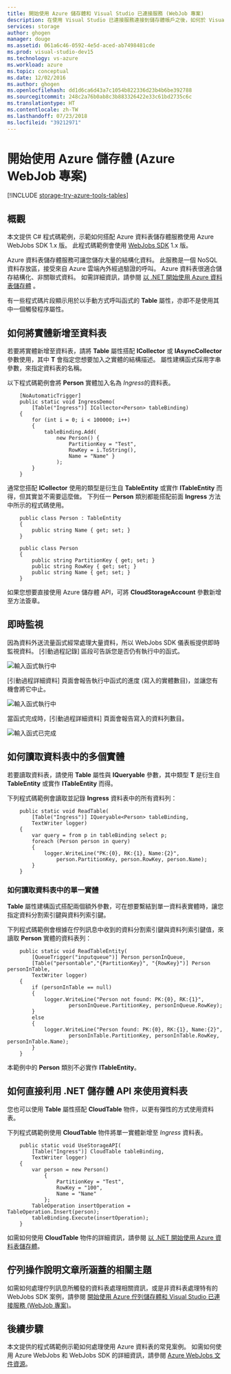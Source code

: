 ```yaml
---
title: 開始使用 Azure 儲存體和 Visual Studio 已連接服務 (WebJob 專案)
description: 在使用 Visual Studio 已連接服務連接到儲存體帳戶之後，如何於 Visual Studio Azure WebJobs 專案中開始使用 Azure 資料表儲存體
services: storage
author: ghogen
manager: douge
ms.assetid: 061a6c46-0592-4e5d-aced-ab7498481cde
ms.prod: visual-studio-dev15
ms.technology: vs-azure
ms.workload: azure
ms.topic: conceptual
ms.date: 12/02/2016
ms.author: ghogen
ms.openlocfilehash: dd1d6ca6d43a7c1054b822336d23b4b6be392788
ms.sourcegitcommit: 248c2a76b0ab8c3b883326422e33c61bd2735c6c
ms.translationtype: HT
ms.contentlocale: zh-TW
ms.lasthandoff: 07/23/2018
ms.locfileid: "39212971"
---
```

# <a name="getting-started-with-azure-storage-azure-webjob-projects"></a>開始使用 Azure 儲存體 (Azure WebJob 專案)
[!INCLUDE [storage-try-azure-tools-tables](../../includes/storage-try-azure-tools-tables.md)]

## <a name="overview"></a>概觀
本文提供 C# 程式碼範例，示範如何搭配 Azure 資料表儲存體服務使用 Azure WebJobs SDK 1.x 版。 此程式碼範例會使用 [WebJobs SDK](https://github.com/Azure/azure-webjobs-sdk/wiki) 1.x 版。

Azure 資料表儲存體服務可讓您儲存大量的結構化資料。 此服務是一個 NoSQL 資料存放區，接受來自 Azure 雲端內外經過驗證的呼叫。 Azure 資料表很適合儲存結構化、非關聯式資料。  如需詳細資訊，請參閱 [以 .NET 開始使用 Azure 資料表儲存體](../cosmos-db/table-storage-how-to-use-dotnet.md#create-a-table) 。

有一些程式碼片段顯示用於以手動方式呼叫函式的 **Table** 屬性，亦即不是使用其中一個觸發程序屬性。

## <a name="how-to-add-entities-to-a-table"></a>如何將實體新增至資料表
若要將實體新增至資料表，請將 **Table** 屬性搭配 **ICollector<T>** 或 **IAsyncCollector<T>** 參數使用，其中 **T** 會指定您想要加入之實體的結構描述。 屬性建構函式採用字串參數，來指定資料表的名稱。

以下程式碼範例會將 **Person** 實體加入名為 *Ingress*的資料表。

        [NoAutomaticTrigger]
        public static void IngressDemo(
            [Table("Ingress")] ICollector<Person> tableBinding)
        {
            for (int i = 0; i < 100000; i++)
            {
                tableBinding.Add(
                    new Person() {
                        PartitionKey = "Test",
                        RowKey = i.ToString(),
                        Name = "Name" }
                    );
            }
        }

通常您搭配 **ICollector** 使用的類型是衍生自 **TableEntity** 或實作 **ITableEntity** 而得，但其實並不需要這麼做。 下列任一 **Person** 類別都能搭配前面 **Ingress** 方法中所示的程式碼使用。

        public class Person : TableEntity
        {
            public string Name { get; set; }
        }

        public class Person
        {
            public string PartitionKey { get; set; }
            public string RowKey { get; set; }
            public string Name { get; set; }
        }

如果您想要直接使用 Azure 儲存體 API，可將 **CloudStorageAccount** 參數新增至方法簽章。

## <a name="real-time-monitoring"></a>即時監視
因為資料外送流量函式經常處理大量資料，所以 WebJobs SDK 儀表板提供即時監視資料。 [引動過程記錄]  區段可告訴您是否仍有執行中的函式。

![輸入函式執行中](./media/vs-storage-webjobs-getting-started-tables/ingressrunning.png)

[引動過程詳細資料]  頁面會報告執行中函式的進度 (寫入的實體數目)，並讓您有機會將它中止。

![輸入函式執行中](./media/vs-storage-webjobs-getting-started-tables/ingressprogress.png)

當函式完成時，[引動過程詳細資料]  頁面會報告寫入的資料列數目。

![輸入函式已完成](./media/vs-storage-webjobs-getting-started-tables/ingresssuccess.png)

## <a name="how-to-read-multiple-entities-from-a-table"></a>如何讀取資料表中的多個實體
若要讀取資料表，請使用 **Table** 屬性與 **IQueryable<T>** 參數，其中類型 **T** 是衍生自 **TableEntity** 或實作 **ITableEntity** 而得。

下列程式碼範例會讀取並記錄 **Ingress** 資料表中的所有資料列：

        public static void ReadTable(
            [Table("Ingress")] IQueryable<Person> tableBinding,
            TextWriter logger)
        {
            var query = from p in tableBinding select p;
            foreach (Person person in query)
            {
                logger.WriteLine("PK:{0}, RK:{1}, Name:{2}",
                    person.PartitionKey, person.RowKey, person.Name);
            }
        }

### <a name="how-to-read-a-single-entity-from-a-table"></a>如何讀取資料表中的單一實體
**Table** 屬性建構函式搭配兩個額外參數，可在想要繫結到單一資料表實體時，讓您指定資料分割索引鍵與資料列索引鍵。

下列程式碼範例會根據在佇列訊息中收到的資料分割索引鍵與資料列索引鍵值，來讀取 **Person** 實體的資料表列：  

        public static void ReadTableEntity(
            [QueueTrigger("inputqueue")] Person personInQueue,
            [Table("persontable","{PartitionKey}", "{RowKey}")] Person personInTable,
            TextWriter logger)
        {
            if (personInTable == null)
            {
                logger.WriteLine("Person not found: PK:{0}, RK:{1}",
                        personInQueue.PartitionKey, personInQueue.RowKey);
            }
            else
            {
                logger.WriteLine("Person found: PK:{0}, RK:{1}, Name:{2}",
                        personInTable.PartitionKey, personInTable.RowKey, personInTable.Name);
            }
        }


本範例中的 **Person** 類別不必實作 **ITableEntity**。

## <a name="how-to-use-the-net-storage-api-directly-to-work-with-a-table"></a>如何直接利用 .NET 儲存體 API 來使用資料表
您也可以使用 **Table** 屬性搭配 **CloudTable** 物件，以更有彈性的方式使用資料表。

下列程式碼範例使用 **CloudTable** 物件將單一實體新增至 *Ingress* 資料表。

        public static void UseStorageAPI(
            [Table("Ingress")] CloudTable tableBinding,
            TextWriter logger)
        {
            var person = new Person()
                {
                    PartitionKey = "Test",
                    RowKey = "100",
                    Name = "Name"
                };
            TableOperation insertOperation = TableOperation.Insert(person);
            tableBinding.Execute(insertOperation);
        }

如需如何使用 **CloudTable** 物件的詳細資訊，請參閱 [以 .NET 開始使用 Azure 資料表儲存體](../storage/storage-dotnet-how-to-use-tables.md)。

## <a name="related-topics-covered-by-the-queues-how-to-article"></a>佇列操作說明文章所涵蓋的相關主題
如需如何處理佇列訊息所觸發的資料表處理相關資訊，或是非資料表處理特有的 WebJobs SDK 案例，請參閱 [開始使用 Azure 佇列儲存體和 Visual Studio 已連接服務 (WebJob 專案)](../storage/vs-storage-webjobs-getting-started-queues.md)。

## <a name="next-steps"></a>後續步驟
本文提供的程式碼範例示範如何處理使用 Azure 資料表的常見案例。 如需如何使用 Azure WebJobs 和 WebJobs SDK 的詳細資訊，請參閱 [Azure WebJobs 文件資源](http://go.microsoft.com/fwlink/?linkid=390226)。

